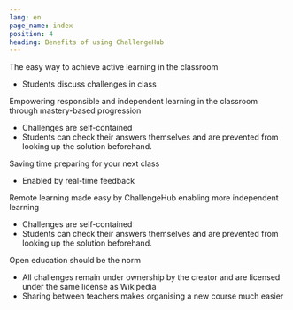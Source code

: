 ```yaml
---
lang: en
page_name: index
position: 4
heading: Benefits of using ChallengeHub
---
```


The easy way to achieve active learning in the classroom

- Students discuss challenges in class

Empowering responsible and independent learning in the classroom through mastery-based progression

- Challenges are self-contained
- Students can check their answers themselves and are prevented from looking up the solution beforehand.

Saving time preparing for your next class

- Enabled by real-time feedback

Remote learning made easy by ChallengeHub enabling more independent learning

- Challenges are self-contained
- Students can check their answers themselves and are prevented from looking up the solution beforehand.

Open education should be the norm

- All challenges remain under ownership by the creator and are licensed under the same license as Wikipedia
- Sharing between teachers makes organising a new course much easier

